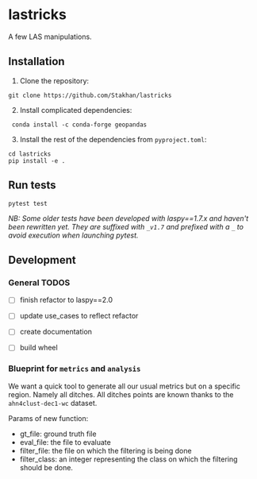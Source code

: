 # lastricks
A few LAS manipulations.

## Installation
1. Clone the repository:
```
git clone https://github.com/Stakhan/lastricks
```
2. Install complicated dependencies:
```
 conda install -c conda-forge geopandas 
```
3. Install the rest of the dependencies from `pyproject.toml`:
```
cd lastricks
pip install -e .
```

## Run tests
 
```
pytest test
```
*NB: Some older tests have been developed with laspy==1.7.x and haven't been rewritten yet. They are suffixed with `_v1.7` and prefixed with a `_` to avoid execution when launching pytest.*

## Development
### General TODOS
+ [ ] finish refactor to laspy==2.0
+ [ ] update use_cases to reflect refactor
+ [ ] create documentation 
+ [ ] build wheel


### Blueprint for `metrics`  and `analysis` 
We want a quick tool to generate all our usual metrics but on a specific region. Namely all ditches.
All ditches points are known thanks to the `ahn4clust-dec1-wc` dataset.

Params of new function:
+ gt_file: ground truth file
+ eval_file: the file to evaluate
+ filter_file: the file on which the filtering is being done
+ filter_class: an integer representing the class on which the filtering should be done.

